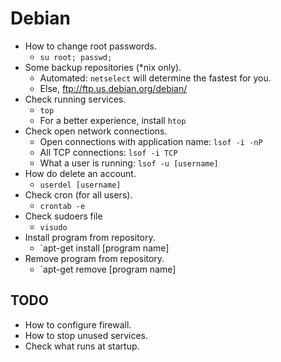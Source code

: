 # Debian
* How to change root passwords.
	* `su root; passwd;`
* Some backup repositories (\*nix only).
	* Automated: `netselect` will determine the fastest for you.
	* Else, <ftp://ftp.us.debian.org/debian/>
* Check running services.
	* `top`
	* For a better experience, install `htop`
* Check open network connections.
	* Open connections with application name: `lsof -i -nP`
	* All TCP connections: `lsof -i TCP`
	* What a user is running: `lsof -u [username]`
* How do delete an account.
	* `userdel [username]`
* Check cron (for all users).
	* `crontab -e`
* Check sudoers file
	* `visudo`
* Install program from repository.
	* `apt-get install [program name]
* Remove program from repository.
	* `apt-get remove [program name]

## TODO
* How to configure firewall.
* How to stop unused services.
* Check what runs at startup.
